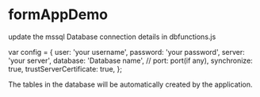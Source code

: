 # formAppDemo

update the mssql Database connection details in dbfunctions.js

var config = {
    user: 'your username',
    password: 'your password',
    server: 'your server',
    database: 'Database name',
  //  port: port(if any),
    synchronize: true,
    trustServerCertificate: true,
};

The tables in the database will be automatically created by the application.

